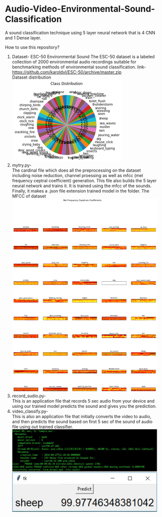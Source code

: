 # Audio-Video-Environmental-Sound-Classification
A sound classification technique using 5 layer neural network that is 4 CNN and 1 Dense layer.

How to use this repository?
1. Dataset- ESC-50 Environmental Sound
  The ESC-50 dataset is a labeled collection of 2000 environmental audio recordings suitable for benchmarking methods of environmental sound classification.
  link-https://github.com/karoldvl/ESC-50/archive/master.zip <br/>
  Dataset distribution <br/> 
  ![dataset distribution](https://github.com/sidvsukhi/Audio-Video-Environmental-Sound-Classification/blob/master/after%20noise%20reduction%20pie%20chart.png) <br/>
2. mytry.py- <br/>
The cardinal file which does all the preprocessing on the dataset including noise reduction, channel proessing as well as mfcc (mel frequency ceptral coefficient) generation. This file also builds the 5 layer neural network and trains it. It is trained using the mfcc of the sounds. Finally, it makes a .json file extension trained model in the folder.
The MFCC of dataset <br/>
  ![dataset mfcc](https://github.com/sidvsukhi/Audio-Video-Environmental-Sound-Classification/blob/master/mfcc.png) </br>
3. record_sudio.py- <br/>
This is an application file that records 5 sec audio from your device and using our trained model predicts the sound and gives you the prediction. <br/>
4. video_classify.py- <br/>
This is also an application file that initially converts the video to audio, and then predicts the sound based on first 5 sec of the sound of audio file using out trained classifier. <br/>
![video_to_audio](https://github.com/sidvsukhi/Audio-Video-Environmental-Sound-Classification/blob/master/video%20to%20audio.JPG) <br/>
![video_predict](https://github.com/sidvsukhi/Audio-Video-Environmental-Sound-Classification/blob/master/predict.JPG)
